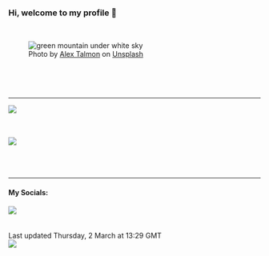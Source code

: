 <h3>Hi, welcome to my profile 👋</h3>

<br />
<figure>
  <img
    src="https://images.unsplash.com/41/LGhxuAbT5Wop4JYcrMpV_IMG_3808.jpg?crop=entropy&cs=tinysrgb&fit=max&fm=jpg&ixid=MnwyNzQ3MDB8MHwxfHJhbmRvbXx8fHx8fHx8fDE2Nzc3NTk5ODg&ixlib=rb-4.0.3&q=80&w=1080&auto=format"
    alt="green mountain under white sky" 
  />
  <figcaption>Photo by <a
    href="https://unsplash.com/@alextalmon?utm_source=Profile%20readme&utm_medium=referral">Alex Talmon</a> on <a
    href="https://unsplash.com/?utm_source=Profile%20readme&utm_medium=referral">Unsplash</a></figcaption>
</figure>




  <br /><br /><br />

<hr />
<img
  src="https://github-readme-stats.vercel.app/api?username=shanelucy&show_icons=true&theme=calm"
/>
<br /><br /><br />

<img 
  src="https://github-readme-stats.vercel.app/api/top-langs/?username=shanelucy&theme=calm"
/>
<br /><br /><br /><br />
<hr />
<h4>My Socials:</h4>
<a href="https://uk.linkedin.com/in/shane-lucy-4735b616a">
  <img
    src="https://img.shields.io/badge/linkedin%20-%230077B5.svg?&style=for-the-badge&logo=linkedin&logoColor=white"
  />
</a>
<br /><br /><br />
Last updated Thursday, 2 March at 13:29 GMT
<br />
<img
  src="https://github.com/ShaneLucy/ShaneLucy/workflows/README%20build/badge.svg"
/>
